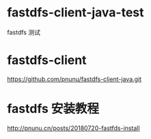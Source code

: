 # fastdfs-client-java-test
fastdfs 测试

# fastdfs-client

https://github.com/pnunu/fastdfs-client-java.git

# fastdfs 安装教程

http://pnunu.cn/posts/20180720-fastfds-install

